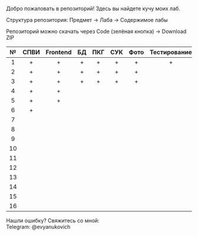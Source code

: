 Добро пожаловать в репозиторий! Здесь вы найдете кучу моих лаб.

Структура репозитория:
Предмет -> Лаба -> Содержимое лабы

Репозиторий можно скачать через Сode (зелёная кнопка) -> Download ZIP

| № | СПВИ | Frontend | БД | ПКГ | СУК | Фото | Тестирование | 3D | БЖЧ |
|:---:|:---:|:---:|:---:|:---:|:---:|:---:|:---:|:---:|:---:|
|1|+|+|+|+|+|+|+|+|+|
|2|+|+|+|+|+|+||+||
|3|+|+|+|+|+|+||+||
|4|+|+||||||||
|5|+|+||||||||
|6|+|||||||||
|7||||||||||
|8||||||||||
|9||||||||||
|10||||||||||
|11||||||||||
|12||||||||||
|13||||||||||
|14||||||||||
|15||||||||||
|16||||||||||

Нашли ошибку? Свяжитесь со мной: <br/>
Telegram: @evyanukovich <br/>